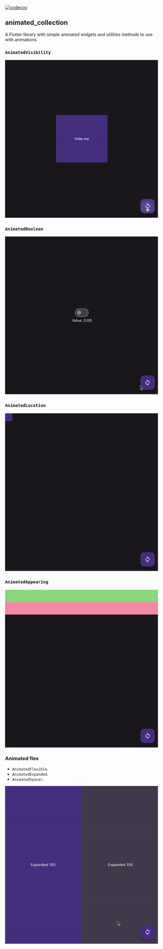 [![codecov](https://codecov.io/gh/ValentinVignal/flutter_packages/branch/main/graph/badge.svg?flag=animated_collection&token=RHOGQ3VEW2)](https://app.codecov.io/gh/ValentinVignal/flutter_packages/tree/main/packages%2Fanimated_collection)

## animated_collection

A Flutter library with simple animated widgets and utilities methods to use with animations.

### `AnimatedVisibility`

![](https://github.com/ValentinVignal/flutter_packages/blob/main/packages/animated_collection/doc/animated-visibility.gif?raw=true)

### `AnimatedBoolean`

![](https://github.com/ValentinVignal/flutter_packages/blob/main/packages/animated_collection/doc/animated-boolean.gif?raw=true)

### `AnimatedLocation`

![](https://github.com/ValentinVignal/flutter_packages/blob/main/packages/animated_collection/doc/animated-location.gif?raw=true)

### `AnimatedAppearing`

![](https://github.com/ValentinVignal/flutter_packages/blob/main/packages/animated_collection/doc/animated-appearing.gif?raw=true)

### Animated flex

- `AnimatedFlexible`.
- `AnimatedExpanded`.
- `AnimatedSpacer`.

![](https://github.com/ValentinVignal/flutter_packages/blob/main/packages/animated_collection/doc/animated-expanded.gif?raw=true)
